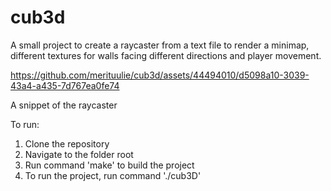 # cub3d
A small project to create a raycaster from a text file to render a minimap, different textures for walls facing different directions and player movement.

https://github.com/merituulie/cub3d/assets/44494010/d5098a10-3039-43a4-a435-7d767ea0fe74

A snippet of the raycaster

To run:
1. Clone the repository
2. Navigate to the folder root
3. Run command 'make' to build the project
4. To run the project, run command './cub3D'

